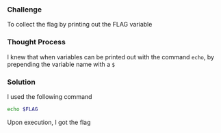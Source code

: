 ### Challenge

To collect the flag by printing out the FLAG variable

### Thought Process

I knew that when variables can be printed out with the command `echo`, by prepending the variable name with a `$`

### Solution

I used the following command
```bash
echo $FLAG
```
Upon execution, I got the flag
